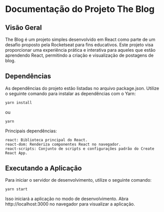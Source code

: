 # Documentação do Projeto The Blog


## Visão Geral

The Blog é um projeto simples desenvolvido em React como parte de um desafio proposto pela Rocketseat para fins educativos. Este projeto visa proporcionar uma experiência prática e interativa para aqueles que estão aprendendo React, permitindo a criação e visualização de postagens de blog.


## Dependências

As dependências do projeto estão listadas no arquivo package.json. Utilize o seguinte comando para instalar as dependências com o Yarn:

```bash
yarn install
```

ou

```bash
yarn
```

Principais dependências:

    react: Biblioteca principal do React.
    react-dom: Renderiza componentes React no navegador.
    react-scripts: Conjunto de scripts e configurações padrão do Create React App.


## Executando a Aplicação

Para iniciar o servidor de desenvolvimento, utilize o seguinte comando:

```bash
yarn start
```

Isso iniciará a aplicação no modo de desenvolvimento. Abra http://localhost:3000 no navegador para visualizar a aplicação.
